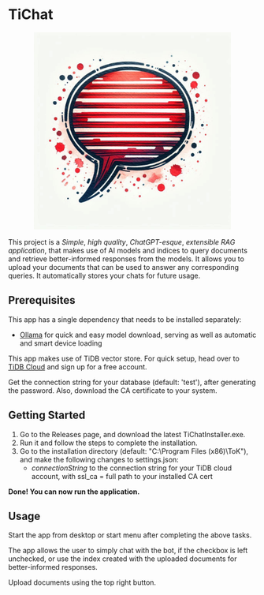 # TiChat

<div align="center">
  <img height="400" width="400" alt="gurveervirk/ToK" src="https://github.com/gurveervirk/TiChat/blob/main/app/public/TiChat.png">
</div>

This project is a *Simple*, *high quality*, *ChatGPT-esque*, *extensible RAG application*, that makes use of AI models and indices to query documents and retrieve better-informed responses from the models. It allows you to upload your documents that can be used to answer any corresponding queries. It automatically stores your chats for future usage.

## Prerequisites

This app has a single dependency that needs to be installed separately:
- [Ollama](https://ollama.com/download) for quick and easy model download, serving as well as automatic and smart device loading

This app makes use of TiDB vector store. For quick setup, head over to [TiDB Cloud](https://tidbcloud.com/) and sign up for a free account.

Get the connection string for your database (default: 'test'), after generating the password. Also, download the CA certificate to your system.

## Getting Started

1) Go to the Releases page, and download the latest TiChatInstaller.exe. 
2) Run it and follow the steps to complete the installation.
3) Go to the installation directory (default: "C:\Program Files (x86)\ToK"), and make the following changes to settings.json:
    - *connectionString* to the connection string for your TiDB cloud account, with ssl_ca = full path to your installed CA cert

**Done! You can now run the application.**

## Usage

Start the app from desktop or start menu after completing the above tasks.

The app allows the user to simply chat with the bot, if the checkbox is left unchecked, or use the index created with the uploaded documents for better-informed responses.

Upload documents using the top right button.
